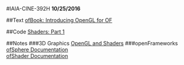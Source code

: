 #IAIA-CINE-392H
**10/25/2016**

##Text
[ofBook: Introducing OpenGL for OF](http://openframeworks.cc/ofBook/chapters/openGL.html)  

##Code
[Shaders: Part 1](../c++/025_Shaders_Part1)  

##Notes 
###3D Graphics
[OpenGL and Shaders](https://goo.gl/1BGg1b)
###openFrameworks
[ofSphere Documentation](http://openframeworks.cc/documentation/3d/ofSpherePrimitive/)  
[ofShader Documentation](http://openframeworks.cc/documentation/gl/ofShader/)